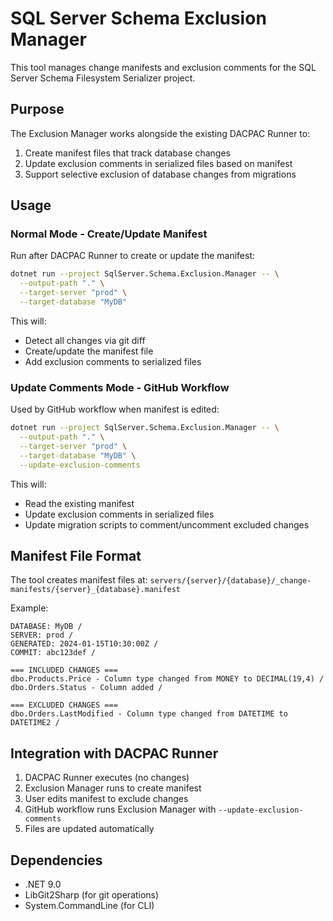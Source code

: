 # SQL Server Schema Exclusion Manager

This tool manages change manifests and exclusion comments for the SQL Server Schema Filesystem Serializer project.

## Purpose

The Exclusion Manager works alongside the existing DACPAC Runner to:
1. Create manifest files that track database changes
2. Update exclusion comments in serialized files based on manifest
3. Support selective exclusion of database changes from migrations

## Usage

### Normal Mode - Create/Update Manifest

Run after DACPAC Runner to create or update the manifest:

```bash
dotnet run --project SqlServer.Schema.Exclusion.Manager -- \
  --output-path "." \
  --target-server "prod" \
  --target-database "MyDB"
```

This will:
- Detect all changes via git diff
- Create/update the manifest file
- Add exclusion comments to serialized files

### Update Comments Mode - GitHub Workflow

Used by GitHub workflow when manifest is edited:

```bash
dotnet run --project SqlServer.Schema.Exclusion.Manager -- \
  --output-path "." \
  --target-server "prod" \
  --target-database "MyDB" \
  --update-exclusion-comments
```

This will:
- Read the existing manifest
- Update exclusion comments in serialized files
- Update migration scripts to comment/uncomment excluded changes

## Manifest File Format

The tool creates manifest files at:
`servers/{server}/{database}/_change-manifests/{server}_{database}.manifest`

Example:
```
DATABASE: MyDB /
SERVER: prod /
GENERATED: 2024-01-15T10:30:00Z /
COMMIT: abc123def /

=== INCLUDED CHANGES ===
dbo.Products.Price - Column type changed from MONEY to DECIMAL(19,4) /
dbo.Orders.Status - Column added /

=== EXCLUDED CHANGES ===
dbo.Orders.LastModified - Column type changed from DATETIME to DATETIME2 /
```

## Integration with DACPAC Runner

1. DACPAC Runner executes (no changes)
2. Exclusion Manager runs to create manifest
3. User edits manifest to exclude changes
4. GitHub workflow runs Exclusion Manager with `--update-exclusion-comments`
5. Files are updated automatically

## Dependencies

- .NET 9.0
- LibGit2Sharp (for git operations)
- System.CommandLine (for CLI)
